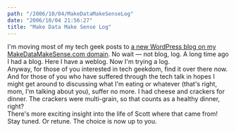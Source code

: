 ```yaml
---
path: "/2006/10/04/MakeDataMakeSenseLog" 
date: "2006/10/04 21:56:27" 
title: "Make Data Make Sense Log" 
---
```

I'm moving most of my tech geek posts to <a href="http://log.makedatamakesense.com/">a new WordPress blog on my MakeDataMakeSense.com domain</a>. No wait &#8212; not blog, log. A long time ago I had a blog. Here I have a weblog. Now I'm trying a log.<br>Anyway, for those of you interested in tech geekdom, find it over there now. And for those of you who have suffered through the tech talk in hopes I might get around to discussing what I'm eating or whatever (that's right, mom, I'm talking about you), suffer no more. I had cheese and crackers for dinner. The crackers were multi-grain, so that counts as a healthy dinner, right?<br>There's more exciting insight into the life of Scott where that came from! Stay tuned. Or retune. The choice is now up to you.